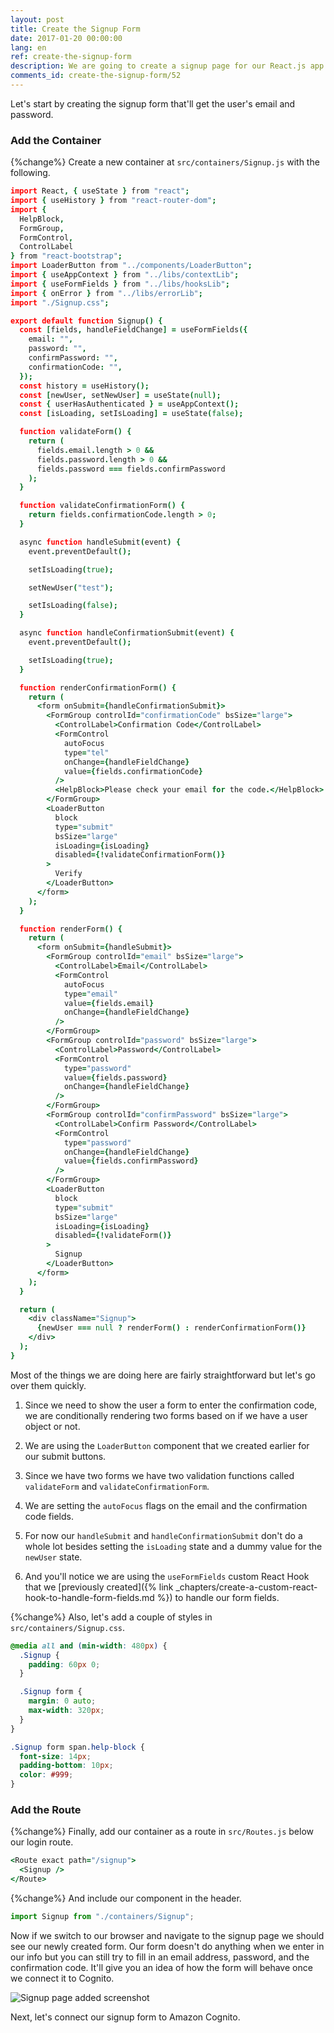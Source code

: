 ```yaml
---
layout: post
title: Create the Signup Form
date: 2017-01-20 00:00:00
lang: en
ref: create-the-signup-form
description: We are going to create a signup page for our React.js app. To sign up users with Amazon Cognito, we need to create a form that allows users to enter a cofirmation code that is emailed to them.
comments_id: create-the-signup-form/52
---
```


Let's start by creating the signup form that'll get the user's email and password.

### Add the Container

{%change%} Create a new container at `src/containers/Signup.js` with the following.

``` coffee
import React, { useState } from "react";
import { useHistory } from "react-router-dom";
import {
  HelpBlock,
  FormGroup,
  FormControl,
  ControlLabel
} from "react-bootstrap";
import LoaderButton from "../components/LoaderButton";
import { useAppContext } from "../libs/contextLib";
import { useFormFields } from "../libs/hooksLib";
import { onError } from "../libs/errorLib";
import "./Signup.css";

export default function Signup() {
  const [fields, handleFieldChange] = useFormFields({
    email: "",
    password: "",
    confirmPassword: "",
    confirmationCode: "",
  });
  const history = useHistory();
  const [newUser, setNewUser] = useState(null);
  const { userHasAuthenticated } = useAppContext();
  const [isLoading, setIsLoading] = useState(false);

  function validateForm() {
    return (
      fields.email.length > 0 &&
      fields.password.length > 0 &&
      fields.password === fields.confirmPassword
    );
  }

  function validateConfirmationForm() {
    return fields.confirmationCode.length > 0;
  }

  async function handleSubmit(event) {
    event.preventDefault();

    setIsLoading(true);

    setNewUser("test");

    setIsLoading(false);
  }

  async function handleConfirmationSubmit(event) {
    event.preventDefault();

    setIsLoading(true);
  }

  function renderConfirmationForm() {
    return (
      <form onSubmit={handleConfirmationSubmit}>
        <FormGroup controlId="confirmationCode" bsSize="large">
          <ControlLabel>Confirmation Code</ControlLabel>
          <FormControl
            autoFocus
            type="tel"
            onChange={handleFieldChange}
            value={fields.confirmationCode}
          />
          <HelpBlock>Please check your email for the code.</HelpBlock>
        </FormGroup>
        <LoaderButton
          block
          type="submit"
          bsSize="large"
          isLoading={isLoading}
          disabled={!validateConfirmationForm()}
        >
          Verify
        </LoaderButton>
      </form>
    );
  }

  function renderForm() {
    return (
      <form onSubmit={handleSubmit}>
        <FormGroup controlId="email" bsSize="large">
          <ControlLabel>Email</ControlLabel>
          <FormControl
            autoFocus
            type="email"
            value={fields.email}
            onChange={handleFieldChange}
          />
        </FormGroup>
        <FormGroup controlId="password" bsSize="large">
          <ControlLabel>Password</ControlLabel>
          <FormControl
            type="password"
            value={fields.password}
            onChange={handleFieldChange}
          />
        </FormGroup>
        <FormGroup controlId="confirmPassword" bsSize="large">
          <ControlLabel>Confirm Password</ControlLabel>
          <FormControl
            type="password"
            onChange={handleFieldChange}
            value={fields.confirmPassword}
          />
        </FormGroup>
        <LoaderButton
          block
          type="submit"
          bsSize="large"
          isLoading={isLoading}
          disabled={!validateForm()}
        >
          Signup
        </LoaderButton>
      </form>
    );
  }

  return (
    <div className="Signup">
      {newUser === null ? renderForm() : renderConfirmationForm()}
    </div>
  );
}
```

Most of the things we are doing here are fairly straightforward but let's go over them quickly.

1. Since we need to show the user a form to enter the confirmation code, we are conditionally rendering two forms based on if we have a user object or not.

2. We are using the `LoaderButton` component that we created earlier for our submit buttons.

3. Since we have two forms we have two validation functions called `validateForm` and `validateConfirmationForm`.

4. We are setting the `autoFocus` flags on the email and the confirmation code fields.

5. For now our `handleSubmit` and `handleConfirmationSubmit` don't do a whole lot besides setting the `isLoading` state and a dummy value for the `newUser` state.

6. And you'll notice we are using the `useFormFields` custom React Hook that we [previously created]({% link _chapters/create-a-custom-react-hook-to-handle-form-fields.md %}) to handle our form fields.

{%change%} Also, let's add a couple of styles in `src/containers/Signup.css`.

``` css
@media all and (min-width: 480px) {
  .Signup {
    padding: 60px 0;
  }

  .Signup form {
    margin: 0 auto;
    max-width: 320px;
  }
}

.Signup form span.help-block {
  font-size: 14px;
  padding-bottom: 10px;
  color: #999;
}
```

### Add the Route

{%change%} Finally, add our container as a route in `src/Routes.js` below our login route.

``` coffee
<Route exact path="/signup">
  <Signup />
</Route>
```

{%change%} And include our component in the header.

``` javascript
import Signup from "./containers/Signup";
```

Now if we switch to our browser and navigate to the signup page we should see our newly created form. Our form doesn't do anything when we enter in our info but you can still try to fill in an email address, password, and the confirmation code. It'll give you an idea of how the form will behave once we connect it to Cognito.

![Signup page added screenshot](/assets/signup-page-added.png)

Next, let's connect our signup form to Amazon Cognito.
